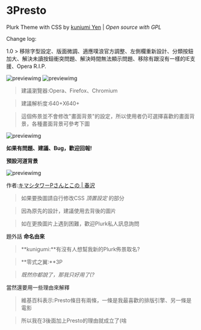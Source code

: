 3Presto
=======
Plurk Theme with CSS by [kuniumi Yen](http://about.me/tzulum) | *Open source with GPL*

Change log:

1.0 > 移除字型設定、版面微調、適應噗浪官方調整、左側欄重新設計、分類按鈕加大、解決未讀按鈕衝突問題、解決時間無法顯示問題、移除有跟沒有一樣的IE支援、Opera R.I.P.

![previewimg](http://i.minus.com/ibjxleKyJuz8ji.png "[1.0]自己登入狀態下的樣貌")
![previewimg](http://i.minus.com/ibxo5CsexVfXJH.png "[1.0]1.0新改版的左側欄位")

>建議瀏覽器:Opera、Firefox、Chromium</br>

>建議解析度:640+X640+

>這個佈景並不會修改"畫面背景"的設定，所以使用者仍可選擇喜歡的畫面背景，各種畫面背景可參考下圖

![previewimg](http://i.minus.com/iKpvIzmhj9a9G.png "[1.0]各種畫面背景參考")

**如果有問題、建議、Bug，歡迎回報!**

**預設河道背景**

![previewimg](http://i.imgur.com/JHgl3TY.png)

作者:[キマシタワーPさんとこの | 春沢](http://www.pixiv.net/member_illust.php?mode=medium&illust_id=34141681)

>如果要換圖請自行修改CSS *頂置設定* 的部分

>因為原先的設計，建議使用去背後的圖片

>如在更換圖片上遇到困難，歡迎Plurk私人訊息詢問

題外話 **命名由來**

>**kunigumi:**有沒有人想幫我新的Plurk佈景取名?

>**零式之翼:**3P

>*既然你都說了，那我只好用了(?*

當然還要用一些理由來解釋

>維基百科表示:Presto條目有兩條，一條是我最喜歡的排版引擎、另一條是電影

>所以我在3後面加上Presto的理由就成立了(啥
